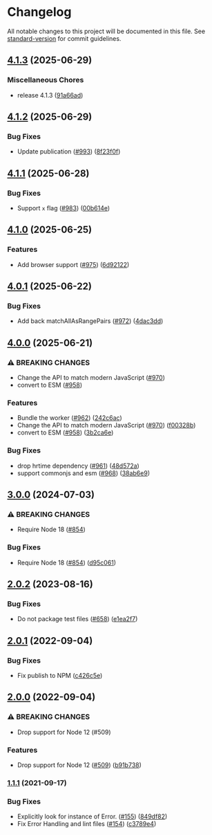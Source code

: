 # Changelog

All notable changes to this project will be documented in this file. See [standard-version](https://github.com/conventional-changelog/standard-version) for commit guidelines.

## [4.1.3](https://github.com/streetsidesoftware/regexp-worker/compare/v4.1.2...v4.1.3) (2025-06-29)


### Miscellaneous Chores

* release 4.1.3 ([91a66ad](https://github.com/streetsidesoftware/regexp-worker/commit/91a66ad92e1744dd6e1e428379507c629570463b))

## [4.1.2](https://github.com/streetsidesoftware/regexp-worker/compare/v4.1.1...v4.1.2) (2025-06-29)


### Bug Fixes

* Update publication ([#993](https://github.com/streetsidesoftware/regexp-worker/issues/993)) ([8f23f0f](https://github.com/streetsidesoftware/regexp-worker/commit/8f23f0f0cee74d284ef404c6255ab8e12b917b4f))

## [4.1.1](https://github.com/streetsidesoftware/regexp-worker/compare/v4.1.0...v4.1.1) (2025-06-28)


### Bug Fixes

* Support `x` flag ([#983](https://github.com/streetsidesoftware/regexp-worker/issues/983)) ([00b614e](https://github.com/streetsidesoftware/regexp-worker/commit/00b614ee901631a9ae777f646ea8a38ff2593e83))

## [4.1.0](https://github.com/streetsidesoftware/regexp-worker/compare/v4.0.1...v4.1.0) (2025-06-25)


### Features

* Add browser support ([#975](https://github.com/streetsidesoftware/regexp-worker/issues/975)) ([6d92122](https://github.com/streetsidesoftware/regexp-worker/commit/6d9212220807246b01899f438edd7e2e4284871a))

## [4.0.1](https://github.com/streetsidesoftware/regexp-worker/compare/v4.0.0...v4.0.1) (2025-06-22)


### Bug Fixes

* Add back matchAllAsRangePairs ([#972](https://github.com/streetsidesoftware/regexp-worker/issues/972)) ([4dac3dd](https://github.com/streetsidesoftware/regexp-worker/commit/4dac3ddc61422e6f6c053ef985b20989aebd8be1))

## [4.0.0](https://github.com/streetsidesoftware/regexp-worker/compare/v3.0.0...v4.0.0) (2025-06-21)


### ⚠ BREAKING CHANGES

* Change the API to match modern JavaScript ([#970](https://github.com/streetsidesoftware/regexp-worker/issues/970))
* convert to ESM ([#958](https://github.com/streetsidesoftware/regexp-worker/issues/958))

### Features

* Bundle the worker ([#962](https://github.com/streetsidesoftware/regexp-worker/issues/962)) ([242c6ac](https://github.com/streetsidesoftware/regexp-worker/commit/242c6ace3f55916a4d664beae6aa8055e708b957))
* Change the API to match modern JavaScript ([#970](https://github.com/streetsidesoftware/regexp-worker/issues/970)) ([f00328b](https://github.com/streetsidesoftware/regexp-worker/commit/f00328bf6a36c44528a34d31b1649a260c16d141))
* convert to ESM ([#958](https://github.com/streetsidesoftware/regexp-worker/issues/958)) ([3b2ca6e](https://github.com/streetsidesoftware/regexp-worker/commit/3b2ca6edb0c2e76b1843a60a63837ef7e40f314f))


### Bug Fixes

* drop hrtime dependency ([#961](https://github.com/streetsidesoftware/regexp-worker/issues/961)) ([48d572a](https://github.com/streetsidesoftware/regexp-worker/commit/48d572a05c990d54e5b7c2cba8c6f973e360cc35))
* support commonjs and esm ([#968](https://github.com/streetsidesoftware/regexp-worker/issues/968)) ([38ab6e9](https://github.com/streetsidesoftware/regexp-worker/commit/38ab6e925fdadb7fa73187004ac93f492846bfc9))

## [3.0.0](https://github.com/streetsidesoftware/regexp-worker/compare/v2.0.2...v3.0.0) (2024-07-03)

### ⚠ BREAKING CHANGES

- Require Node 18 ([#854](https://github.com/streetsidesoftware/regexp-worker/issues/854))

### Bug Fixes

- Require Node 18 ([#854](https://github.com/streetsidesoftware/regexp-worker/issues/854)) ([d95c061](https://github.com/streetsidesoftware/regexp-worker/commit/d95c06100b5d39c84b0d73c74d7276cc4511ebdb))

## [2.0.2](https://github.com/streetsidesoftware/regexp-worker/compare/v2.0.1...v2.0.2) (2023-08-16)

### Bug Fixes

- Do not package test files ([#658](https://github.com/streetsidesoftware/regexp-worker/issues/658)) ([e1ea2f7](https://github.com/streetsidesoftware/regexp-worker/commit/e1ea2f7c8786864ed9d0b3bc625fa2c7e2a2b647))

## [2.0.1](https://github.com/streetsidesoftware/regexp-worker/compare/v2.0.0...v2.0.1) (2022-09-04)

### Bug Fixes

- Fix publish to NPM ([c426c5e](https://github.com/streetsidesoftware/regexp-worker/commit/c426c5e754507e3e92c871d1b8dcfa6a50325a87))

## [2.0.0](https://github.com/streetsidesoftware/regexp-worker/compare/v1.1.1...v2.0.0) (2022-09-04)

### ⚠ BREAKING CHANGES

- Drop support for Node 12 (#509)

### Features

- Drop support for Node 12 ([#509](https://github.com/streetsidesoftware/regexp-worker/issues/509)) ([b91b738](https://github.com/streetsidesoftware/regexp-worker/commit/b91b7388847dbcd524bea6729856b414ebffc881))

### [1.1.1](https://github.com/streetsidesoftware/regexp-worker/compare/v1.1.0...v1.1.1) (2021-09-17)

### Bug Fixes

- Explicitly look for instance of Error. ([#155](https://github.com/streetsidesoftware/regexp-worker/issues/155)) ([849df82](https://github.com/streetsidesoftware/regexp-worker/commit/849df82b13ee9b3308a7515dd9edb6dc31662e3a))
- Fix Error Handling and lint files ([#154](https://github.com/streetsidesoftware/regexp-worker/issues/154)) ([c3789e4](https://github.com/streetsidesoftware/regexp-worker/commit/c3789e4c406aafa51ad99e5098314d851e27e934))
